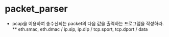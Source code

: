 # packet_parser
* pcap을 이용하여 송수신되는 packet의 다음 값을 출력하는 프로그램을 작성하라. 
** eth.smac, eth.dmac / ip.sip, ip.dip / tcp.sport, tcp.dport / data 
</br>
